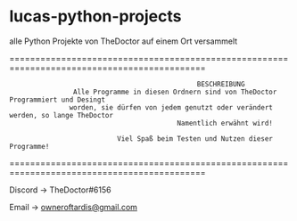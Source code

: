 # lucas-python-projects
alle Python Projekte von TheDoctor auf einem Ort versammelt

============================================================================================

                                                   BESCHREIBUNG
                    Alle Programme in diesen Ordnern sind von TheDoctor Programmiert und Desingt
                   worden, sie dürfen von jedem genutzt oder verändert werden, so lange TheDoctor
                                              Namentlich erwähnt wird!
                                              
                               Viel Spaß beim Testen und Nutzen dieser Programme!

============================================================================================

Discord -> TheDoctor#6156
   
   
Email -> owneroftardis@gmail.com
